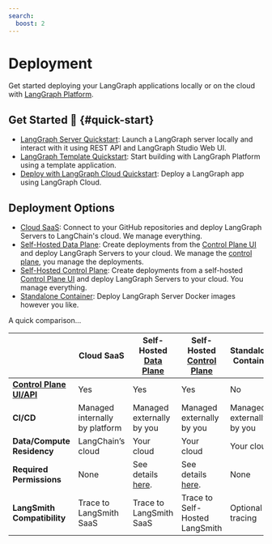 ```yaml
---
search:
  boost: 2
---
```


# Deployment

Get started deploying your LangGraph applications locally or on the cloud with
[LangGraph Platform](../concepts/langgraph_platform.md).

## Get Started 🚀 {#quick-start}

- [LangGraph Server Quickstart](../tutorials/langgraph-platform/local-server.md): Launch a LangGraph server locally and interact with it using REST API and LangGraph Studio Web UI.
- [LangGraph Template Quickstart](../concepts/template_applications.md): Start building with LangGraph Platform using a template application.
- [Deploy with LangGraph Cloud Quickstart](../cloud/quick_start.md): Deploy a LangGraph app using LangGraph Cloud.


## Deployment Options

- [Cloud SaaS](../concepts/langgraph_cloud.md): Connect to your GitHub repositories and deploy LangGraph Servers to LangChain's cloud. We manage everything.
- [Self-Hosted Data Plane](../concepts/langgraph_self_hosted_data_plane.md): Create deployments from the [Control Plane UI](../concepts/langgraph_control_plane.md#control-plane-ui) and deploy LangGraph Servers to your cloud. We manage the [control plane](../concepts/langgraph_control_plane.md), you manage the deployments.
- [Self-Hosted Control Plane](../concepts/langgraph_self_hosted_control_plane.md#control-plane-ui): Create deployments from a self-hosted [Control Plane UI](../concepts/langgraph_control_plane.md) and deploy LangGraph Servers to your cloud. You manage everything.
- [Standalone Container](../concepts/langgraph_standalone_container.md): Deploy LangGraph Server Docker images however you like.

A quick comparison...

|                      | **Cloud SaaS** | **Self-Hosted [Data Plane](../concepts/langgraph_data_plane.md)** | **Self-Hosted [Control Plane](../concepts/langgraph_control_plane.md)** | **Standalone Container** |
|----------------------|----------------|----------------------------|-------------------------------|--------------------------|
| **[Control Plane UI/API](../concepts/langgraph_control_plane.md)** | Yes | Yes | Yes | No |
| **CI/CD** | Managed internally by platform | Managed externally by you | Managed externally by you | Managed externally by you |
| **Data/Compute Residency** | LangChain’s cloud | Your cloud | Your cloud | Your cloud |
| **Required Permissions** | None | See details [here](). | See details [here](). | None |
| **LangSmith Compatibility** | Trace to LangSmith SaaS | Trace to LangSmith SaaS | Trace to Self-Hosted LangSmith | Optional tracing |
